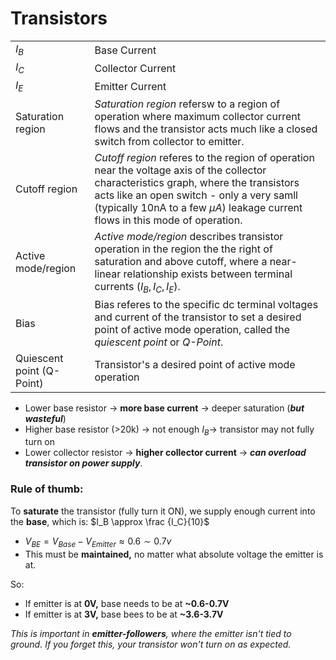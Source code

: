 # Transistors
|||
|---|---|
|$I_B$|Base Current|
|$I_C$|Collector Current|
|$I_E$|Emitter Current|
|Saturation region|*Saturation region* refersw to a region of operation where maximum collector current flows and the transistor acts much like a closed switch from collector to emitter.|
|Cutoff region|*Cutoff region* referes to the region of operation near the voltage axis of the collector characteristics graph, where the transistors acts like an open switch - only a very samll (typically 10nA to a few $\mu A$) leakage current flows in this mode of operation.|
|Active mode/region|*Active mode/region* describes transistor operation in the region the the right of saturation and above cutoff, where a near-linear relationship exists between terminal currents ($I_B, I_C, I_E$).|
|Bias|Bias referes to the specific dc terminal voltages and current of the transistor to set a desired point of active mode operation, called the *quiescent point* or *Q-Point*.|
|Quiescent point (Q-Point)|Transistor's a desired point of active mode operation|


- Lower base resistor $\rightarrow$ **more base current** $\rightarrow$ deeper saturation (***but wasteful***)
- Higher base resistor (>20k) $\rightarrow$ not enough $I_B \rightarrow$ transistor may not fully turn on
- Lower collector resistor $\rightarrow$ **higher collector current** $\rightarrow$ ***can overload transistor on power supply***.

### Rule of thumb:
To **saturate** the transistor (fully turn it ON), we supply enough current into the **base**, which is: 
$I_B \approx \frac {I_C}{10}$

- $V_{BE} = V_{Base} - V_{Emitter} \approx 0.6 \sim 0.7v$
- This must be **maintained,** no matter what absolute voltage the emitter is at.

So:
- If emitter is at **0V,** base needs to be at **~0.6-0.7V**
- If emitter is at **3V,** base bees to be at **~3.6-3.7V**

*This is important in **emitter-followers**, where the emitter isn't tied to ground. If you forget this, your transistor won't turn on as expected.*
